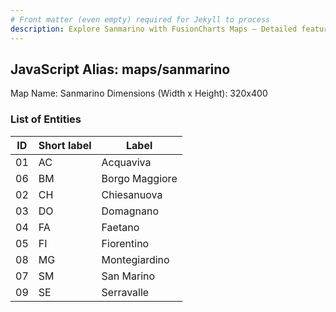 ```yaml
---
# Front matter (even empty) required for Jekyll to process
description: Explore Sanmarino with FusionCharts Maps – Detailed features for seamless integration. Try now & enhance your data visualization today! 
---
```


## JavaScript Alias: maps/sanmarino

Map Name: Sanmarino
Dimensions (Width x Height): 320x400





### List of Entities

ID | Short label | Label
---|---|---|
01|AC|Acquaviva
06|BM|Borgo Maggiore
02|CH|Chiesanuova
03|DO|Domagnano
04|FA|Faetano
05|FI|Fiorentino
08|MG|Montegiardino
07|SM|San Marino
09|SE|Serravalle

